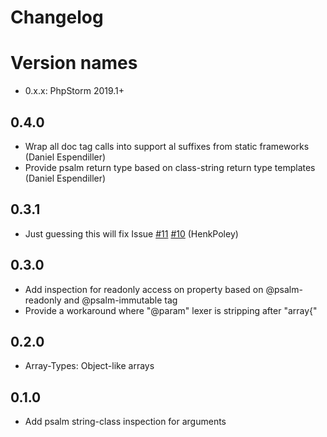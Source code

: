 Changelog
=========

# Version names
* 0.x.x: PhpStorm 2019.1+

## 0.4.0
* Wrap all doc tag calls into support al suffixes from static frameworks (Daniel Espendiller)
* Provide psalm return type based on class-string return type templates (Daniel Espendiller)

## 0.3.1
* Just guessing this will fix Issue [#11](https://github.com/Haehnchen/idea-php-generics-plugin/issues/11) [#10](https://github.com/Haehnchen/idea-php-generics-plugin/issues/10) (HenkPoley)

## 0.3.0
* Add inspection for readonly access on property based on @psalm-readonly and @psalm-immutable tag
* Provide a workaround where "@param" lexer is stripping after "array{"

## 0.2.0
* Array-Types: Object-like arrays

## 0.1.0
* Add psalm string-class inspection for arguments
